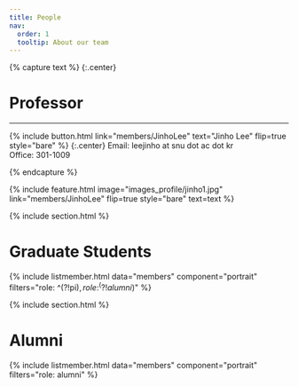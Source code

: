 ```yaml
---
title: People
nav:
  order: 1
  tooltip: About our team
---
```


{% capture text %}
{:.center}
# Professor
---
{%
  include button.html
  link="members/JinhoLee"
  text="Jinho Lee"
  flip=true
  style="bare"
%}
{:.center}
Email: leejinho at snu dot ac dot kr
<br>
Office: 301-1009


{% endcapture %}

{%
  include feature.html
  image="images_profile/jinho1.jpg"
  link="members/JinhoLee"
  flip=true
  style="bare"
  text=text
%}


{% include section.html %}

# Graduate Students

{% include listmember.html data="members" component="portrait" filters="role: ^(?!pi$), role: ^(?!alumni$)" %}

{% include section.html %}

# Alumni

{% include listmember.html data="members" component="portrait" filters="role: alumni" %}

